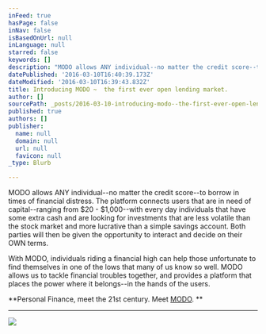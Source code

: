 ```yaml
---
inFeed: true
hasPage: false
inNav: false
isBasedOnUrl: null
inLanguage: null
starred: false
keywords: []
description: "MODO allows ANY individual--no matter the credit score--to borrow in times of financial distress. The platform connects users that are in need of capital--ranging from $20 - $1,000--with every day individuals that have some extra cash and are looking for investments that are less volatile than the stock market and more lucrative than a simple savings account. Both parties will then be given the opportunity to interact and decide on their OWN terms.\_"
datePublished: '2016-03-10T16:40:39.173Z'
dateModified: '2016-03-10T16:39:43.832Z'
title: Introducing MODO ~  the first ever open lending market.
author: []
sourcePath: _posts/2016-03-10-introducing-modo--the-first-ever-open-lending-market.md
published: true
authors: []
publisher:
  name: null
  domain: null
  url: null
  favicon: null
_type: Blurb

---
```

MODO allows ANY individual--no matter the credit score--to borrow in times of financial distress. The platform connects users that are in need of capital--ranging from $20 - $1,000--with every day individuals that have some extra cash and are looking for investments that are less volatile than the stock market and more lucrative than a simple savings account. Both parties will then be given the opportunity to interact and decide on their OWN terms. 

With MODO, individuals riding a financial high can help those unfortunate to find themselves in one of the lows that many of us know so well. MODO allows us to tackle financial troubles together, and provides a platform that places the power where it belongs--in the hands of the users.  

**Personal Finance, meet the 21st century. Meet [MODO][0].   **

****
![](https://the-grid-user-content.s3-us-west-2.amazonaws.com/cb54a526-50fb-4c1e-9a99-c815827bc2c0.jpg)

[0]: https://www.youtube.com/watch?v=GXE_n2q08Yw